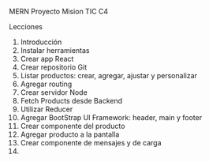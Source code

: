 MERN Proyecto Mision TIC C4

Lecciones

1.  Introducción
2.  Instalar herramientas
3.  Crear app React
4.  Crear repositorio Git
5.  Listar productos: crear, agregar, ajustar y personalizar
6.  Agregar routing
7.  Crear servidor Node
8.  Fetch Products desde Backend
9.  Utilizar Reducer
10. Agregar BootStrap UI Framework: header, main y footer
11. Crear componente del producto
12. Agregar producto a la pantalla
13. Crear componente de mensajes y de carga
14.
